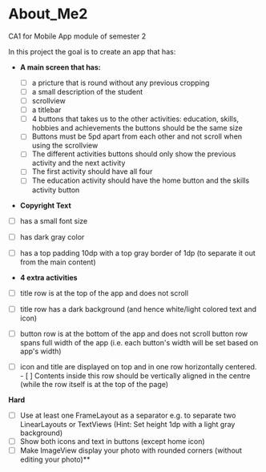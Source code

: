 # About_Me2
CA1 for Mobile App module of semester 2

In this project the goal is to create an app that has:

- **A main screen that has:**

     - [ ] a pricture that is round without any previous cropping
     - [ ]  a small description of the student
     - [ ]  scrollview
    - [ ]  a titlebar
     - [ ] 4 buttons that takes us to the other activities: education, skills, hobbies and achievements the buttons should be the same size
  - [ ] Buttons must be 5pd apart from each other and not scroll when using the scrollview
   - [ ] The different activities buttons should only show the previous activity and the next activity
  - [ ] The first activity should have all four
  - [ ] The education activity should have the home button and the skills activity button

- **Copyright Text**
- [ ] has a small font size
- [ ] has dark gray color
- [ ] has a top padding 10dp with a top gray border of 1dp (to separate it out from the main content)
  

- **4 extra activities**
- [ ] title row is at the top of the app and does not scroll
- [ ] title row has a dark background (and hence white/light colored text and icon)
- [ ] button row is at the bottom of the app and does not scroll
button row spans full width of the app (i.e. each button's width will be set based on app's width)
- [ ] icon and title are displayed on top and in one row horizontally centered. - [ ] Contents inside this row should be vertically aligned in the centre (while the row itself is at the top of the page)


**Hard**
- [ ] Use at least one FrameLayout as a separator e.g. to separate two LinearLayouts or TextViews (Hint: Set height 1dp with a light gray background)
- [ ] Show both icons and text in buttons (except home icon)
- [ ] Make ImageView display your photo with rounded corners (without editing your photo)**
